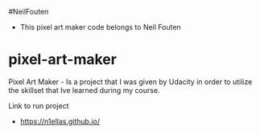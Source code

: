 #NeilFouten
- This pixel art maker code belongs to Neil Fouten

# pixel-art-maker
Pixel Art Maker - Is a project that I was given by Udacity in order to utilize the skillset that Ive learned during my course.

Link to run project 
- https://n1ellas.github.io/
